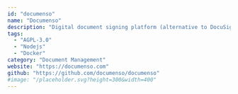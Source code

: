 ```yaml
---
id: "documenso"
name: "Documenso"
description: "Digital document signing platform (alternative to DocuSign)."
tags:
  - "AGPL-3.0"
  - "Nodejs"
  - "Docker"
category: "Document Management"
website: "https://documenso.com"
github: "https://github.com/documenso/documenso"
#image: "/placeholder.svg?height=300&width=400"
---
```


